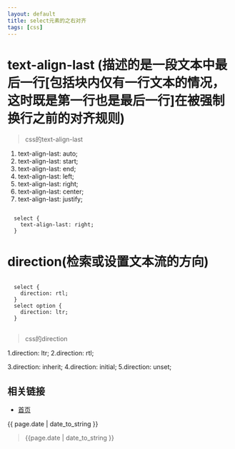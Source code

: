 ```yaml
---
layout: default
title: select元素的之右对齐
tags: [css]
---
```


# text-align-last (描述的是一段文本中最后一行[包括块内仅有一行文本的情况，这时既是第一行也是最后一行]在被强制换行之前的对齐规则)

> css的text-align-last

1. text-align-last: auto;
2. text-align-last: start;
3. text-align-last: end;
4. text-align-last: left;
5. text-align-last: right;
6. text-align-last: center;
7. text-align-last: justify;

```

  select {
    text-align-last: right;
  }

```

# direction(检索或设置文本流的方向)

```

  select {
    direction: rtl;
  }
  select option {
    direction: ltr;
  }
  
```

> css的direction

1.direction: ltr;
2.direction: rtl;

3.direction: inherit;
4.direction: initial;
5.direction: unset;


## 相关链接

- [首页](http://zhishan33.github.io/shanBlog/)

<p>{{ page.date | date_to_string }}</p>

> {{page.date | date_to_string }}
